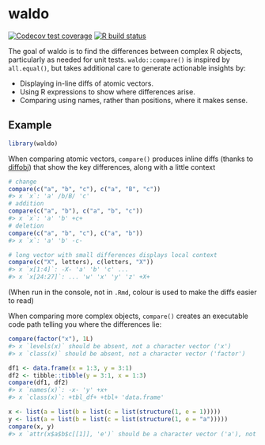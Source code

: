 
<!-- README.md is generated from README.Rmd. Please edit that file -->

# waldo

<!-- badges: start -->

[![Codecov test
coverage](https://codecov.io/gh/r-lib/waldo/branch/master/graph/badge.svg)](https://codecov.io/gh/r-lib/waldo?branch=master)
[![R build
status](https://github.com/r-lib/waldo/workflows/R-CMD-check/badge.svg)](https://github.com/r-lib/waldo/actions)
<!-- badges: end -->

The goal of waldo is to find the differences between complex R objects,
particularly as needed for unit tests. `waldo::compare()` is inspired by
`all.equal()`, but takes additional care to generate actionable insights
by:

  - Displaying in-line diffs of atomic vectors.
  - Using R expressions to show where differences arise.
  - Comparing using names, rather than positions, where it makes sense.

<!--
## Installation

You can install the released version of waldo from [CRAN](https://CRAN.R-project.org) with:

``` r
install.packages("waldo")
```
-->

## Example

``` r
library(waldo)
```

When comparing atomic vectors, `compare()` produces inline diffs (thanks
to [diffobj](https://github.com/brodieG/diffobj)) that show the key
differences, along with a little context

``` r
# change
compare(c("a", "b", "c"), c("a", "B", "c"))
#> x `x`: 'a' /b/B/ 'c'
# addition
compare(c("a", "b"), c("a", "b", "c"))
#> x `x`: 'a' 'b' +c+
# deletion
compare(c("a", "b", "c"), c("a", "b"))
#> x `x`: 'a' 'b' -c-

# long vector with small differences displays local context
compare(c("X", letters), c(letters, "X"))
#> x `x[1:4]`: -X- 'a' 'b' 'c' ...
#> x `x[24:27]`: ... 'w' 'x' 'y' 'z' +X+
```

(When run in the console, not in `.Rmd`, colour is used to make the
diffs easier to read)

When comparing more complex objects, `compare()` creates an executable
code path telling you where the differences lie:

``` r
compare(factor("x"), 1L)
#> x `levels(x)` should be absent, not a character vector ('x')
#> x `class(x)` should be absent, not a character vector ('factor')

df1 <- data.frame(x = 1:3, y = 3:1)
df2 <- tibble::tibble(y = 3:1, x = 1:3)
compare(df1, df2)
#> x `names(x)`: -x- 'y' +x+
#> x `class(x)`: +tbl_df+ +tbl+ 'data.frame'

x <- list(a = list(b = list(c = list(structure(1, e = 1)))))
y <- list(a = list(b = list(c = list(structure(1, e = "a")))))
compare(x, y)
#> x `attr(x$a$b$c[[1]], 'e')` should be a character vector ('a'), not a double vector (1)
```
